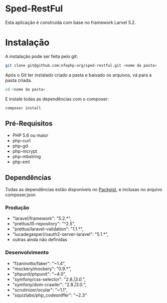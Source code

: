 # Sped-RestFul

Esta aplicação é construida com base no framework Larvel 5.2.

# Instalação

A instalação pode ser feita pelo git:
```bash
git clone git@github.com:nfephp-org/sped-restful.git <nome da pasta>
```
Após o Git ter instalado criado a pasta e baixado os arquivos, vá para a pasta criada.
```bash
cd <nome da pasta>
```
E instale todas as dependências com o composer:
```bash
composer install
```

## Pré-Requisitos
- PHP 5.6 ou maior
- php-curl
- php-gd
- php-mcrypt
- php-mbstring
- php-xml

## Dependências

Todas as dependências estão disponíveis no [Packgist](https://packagist.org/), e inclusas no arquivo composer.json

### Produção
- "laravel/framework": "5.2.*",
- "prettus/l5-repository": "^2.5",
- "prettus/laravel-validation": "1.1.*",
- "lucadegasperi/oauth2-server-laravel": "5.1.*",
- outras ainda não definidas

### Desenvolvimento
- "fzaninotto/faker": "~1.4",
- "mockery/mockery": "0.9.*",
- "phpunit/phpunit": "~4.0",
- "symfony/css-selector": "2.8.*|3.0.*",
- "symfony/dom-crawler": "2.8.*|3.0.*",
- "scrutinizer/ocular": "~1.1",
- "squizlabs/php_codesniffer": "~2.3"
